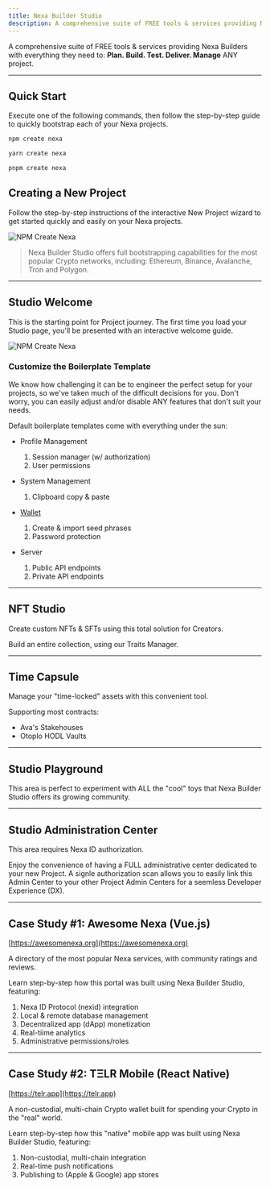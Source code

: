 ```yaml
---
title: Nexa Builder Studio
description: A comprehensive suite of FREE tools & services providing Nexa Builders with everything they need to plan, build, test, deliver and manage ANY project.
---
```


A comprehensive suite of FREE tools & services providing Nexa Builders with everything they need to: __Plan. Build. Test. Deliver. Manage__ ANY project.

---

## Quick Start

Execute one of the following commands, then follow the step-by-step guide to quickly bootstrap each of your Nexa projects.

```bash
npm create nexa
```

```bash
yarn create nexa
```

```bash
pnpm create nexa
```


## Creating a New Project

Follow the step-by-step instructions of the interactive New Project wizard to get started quickly and easily on your Nexa projects.

![NPM Create Nexa](/screenshots/npm-create-nexa.png)

> Nexa Builder Studio offers full bootstrapping capabilities for the most popular Crypto networks, including: Ethereum, Binance, Avalanche, Tron and Polygon.

---

## Studio Welcome

This is the starting point for Project journey. The first time you load your Studio page, you'll be presented with an interactive welcome guide.

![NPM Create Nexa](/screenshots/nbs-welcome.png)

### Customize the Boilerplate Template

We know how challenging it can be to engineer the perfect setup for your projects, so we've taken much of the difficult decisions for you. Don't worry, you can easily adjust and/or disable ANY features that don't suit your needs.

Default boilerplate templates come with everything under the sun:

- Profile Management
    1. Session manager (w/ authorization)
    2. User permissions

- System Management
    1. Clipboard copy & paste

- [Wallet](/studio/wallet)
    1. Create & import seed phrases
    2. Password protection

- Server
    1. Public API endpoints
    2. Private API endpoints

---

## NFT Studio

Create custom NFTs & SFTs using this total solution for Creators.

Build an entire collection, using our Traits Manager.

---

## Time Capsule

Manage your "time-locked" assets with this convenient tool.

Supporting most contracts:
- Ava's Stakehouses
- Otoplo HODL Vaults

---

## Studio Playground

This area is perfect to experiment with ALL the "cool" toys that Nexa Builder Studio offers its growing community.

---

## Studio Administration Center

This area requires Nexa ID authorization.

Enjoy the convenience of having a FULL administrative center dedicated to your new Project. A signle authorization scan allows you to easily link this Admin Center to your other Project Admin Centers for a seemless Developer Experience (DX).

---

## Case Study #1: Awesome Nexa (Vue.js)

[https://awesomenexa.org](https://awesomenexa.org)

A directory of the most popular Nexa services, with community ratings and reviews.

Learn step-by-step how this portal was built using Nexa Builder Studio, featuring:
1. Nexa ID Protocol (nexid) integration
2. Local & remote database management
3. Decentralized app (dApp) monetization
4. Real-tiime analytics
5. Administrative permissions/roles

---

## Case Study #2: TΞLR Mobile (React Native)

[https://telr.app](https://telr.app)

A non-custodial, multi-chain Crypto wallet built for spending your Crypto in the "real" world.

Learn step-by-step how this "native" mobile app was built using Nexa Builder Studio, featuring:
1. Non-custodial, multi-chain integration
2. Real-time push notifications
3. Publishing to (Apple & Google) app stores
